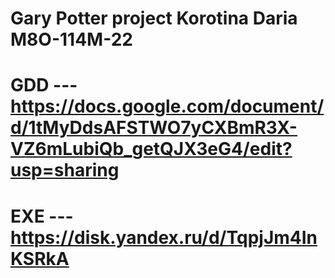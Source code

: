 # Gary Potter project Korotina Daria M8O-114M-22
# GDD --- https://docs.google.com/document/d/1tMyDdsAFSTWO7yCXBmR3X-VZ6mLubiQb_getQJX3eG4/edit?usp=sharing
# EXE --- https://disk.yandex.ru/d/TqpjJm4InKSRkA 
